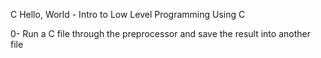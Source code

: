 C Hello, World - Intro to Low Level Programming Using C

0- Run a C file through the preprocessor and save the result into another file